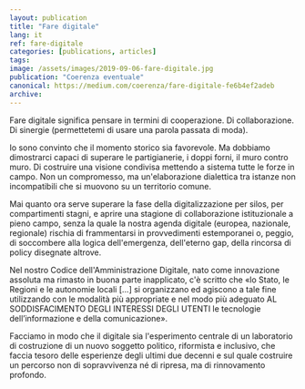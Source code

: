 ```yaml
---
layout: publication
title: "Fare digitale"
lang: it
ref: fare-digitale
categories: [publications, articles]
tags:
image: /assets/images/2019-09-06-fare-digitale.jpg
publication: "Coerenza eventuale"
canonical: https://medium.com/coerenza/fare-digitale-fe6b4ef2adeb
archive:
---
```


Fare digitale significa pensare in termini di cooperazione. Di collaborazione. Di sinergie (permettetemi di usare una parola passata di moda).

Io sono convinto che il momento storico sia favorevole. Ma dobbiamo dimostrarci capaci di superare le partigianerie, i doppi forni, il muro contro muro. Di costruire una visione condivisa mettendo a sistema tutte le forze in campo. Non un compromesso, ma un'elaborazione dialettica tra istanze non incompatibili che si muovono su un territorio comune.

Mai quanto ora serve superare la fase della digitalizzazione per silos, per compartimenti stagni, e aprire una stagione di collaborazione istituzionale a pieno campo, senza la quale la nostra agenda digitale (europea, nazionale, regionale) rischia di frammentarsi in provvedimenti estemporanei o, peggio, di soccombere alla logica dell'emergenza, dell'eterno gap, della rincorsa di policy disegnate altrove.

Nel nostro Codice dell'Amministrazione Digitale, nato come innovazione assoluta ma rimasto in buona parte inapplicato, c'è scritto che «lo Stato, le Regioni e le autonomie locali [...] si organizzano ed agiscono a tale fine utilizzando con le modalità più appropriate e nel modo più adeguato AL SODDISFACIMENTO DEGLI INTERESSI DEGLI UTENTI le tecnologie dell’informazione e della comunicazione».

Facciamo in modo che il digitale sia l'esperimento centrale di un laboratorio di costruzione di un nuovo soggetto politico, riformista e inclusivo, che faccia tesoro delle esperienze degli ultimi due decenni e sul quale costruire un percorso non di sopravvivenza né di ripresa, ma di rinnovamento profondo.
